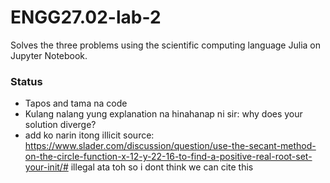 # ENGG27.02-lab-2
Solves the three problems using the scientific computing language Julia on Jupyter Notebook.

### Status
- Tapos and tama na code 
- Kulang nalang yung explanation na hinahanap ni sir: why does your solution diverge?
- add ko narin itong illicit source: https://www.slader.com/discussion/question/use-the-secant-method-on-the-circle-function-x-12-y-22-16-to-find-a-positive-real-root-set-your-init/# illegal ata toh so i dont think we can cite this